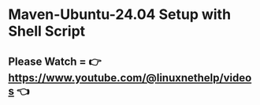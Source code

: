 # Maven-Ubuntu-24.04  Setup with Shell Script 

## Please Watch = 👉 https://www.youtube.com/@linuxnethelp/videos 👈
